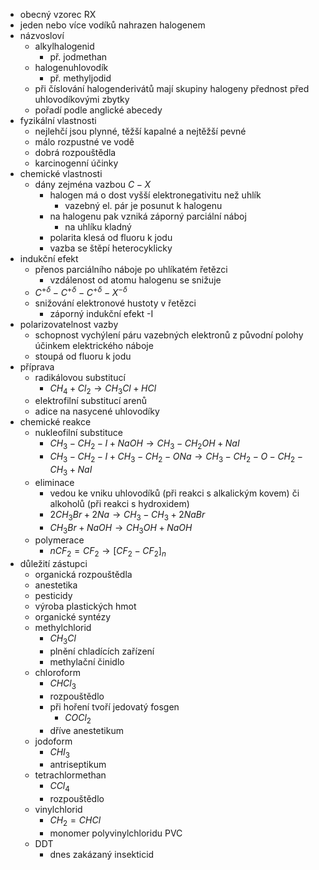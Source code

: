- obecný vzorec RX
- jeden nebo více vodíků nahrazen halogenem
- názvosloví
	- alkylhalogenid 
		- př. jodmethan 
	- halogenuhlovodík
		- př. methyljodid
	- při číslování halogenderivátů mají skupiny halogeny přednost před uhlovodíkovými zbytky
	- pořadí podle anglické abecedy
- fyzikální vlastnosti
	- nejlehčí jsou plynné, těžší kapalné a nejtěžší pevné
	- málo rozpustné ve vodě
	- dobrá rozpouštědla
	- karcinogenní účinky
- chemické vlastnosti
	- dány zejména vazbou $C-X$
		- halogen má o dost vyšší elektronegativitu než uhlík
			- vazebný el. pár je posunut k halogenu
		- na halogenu pak vzniká záporný parciální náboj
			- na uhlíku kladný
		- polarita klesá od fluoru k jodu
		- vazba se štěpí heterocyklicky
- indukční efekt
	- přenos parciálního náboje po uhlíkatém řetězci
		- vzdálenost od atomu halogenu se snižuje
	- $C^{+\delta}-C^{+\delta}-C^{+\delta}-X^{-\delta}$
	- snižování elektronové hustoty v řetězci
		- záporný indukční efekt -I
- polarizovatelnost vazby
	- schopnost vychýlení páru vazebných elektronů z původní polohy účinkem elektrického náboje
	- stoupá od fluoru k jodu
- příprava
	- radikálovou substitucí
		- $CH_{4} + Cl_{2} \to CH_{3}Cl + HCl$
	- elektrofilní substitucí arenů
	- adice na nasycené uhlovodíky
- chemické reakce
	- nukleofilní substituce
		- $CH_{3}-CH_{2}-I + NaOH \to CH_{3}-CH_{2}OH + NaI$
		- $CH_{3}-CH_{2}-I + CH_{3}-CH_{2}-ONa \to CH_{3}-CH_{2}-O-CH_{2}-CH_{3} + NaI$
	- eliminace
		- vedou ke vniku uhlovodíků (při reakci s alkalickým kovem) či alkoholů (při reakci s hydroxidem)
		- $2CH_{3}Br + 2Na \to CH_{3}-CH_{3} + 2NaBr$
		- $CH_{3}Br + NaOH \to CH_{3}OH + NaOH$
	- polymerace
		- $n CF_{2}=CF_{2} \to [CF_{2}-CF_{2}]_{n}$ 
- důležití zástupci
	- organická rozpouštědla
	- anestetika
	- pesticidy
	- výroba plastických hmot
	- organické syntézy
	- methylchlorid
		- $CH_{3}Cl$
		- plnění chladících zařízení
		- methylační činidlo
	- chloroform
		- $CHCl_{3}$
		- rozpouštědlo
		- při hoření tvoří jedovatý fosgen
			- $COCl_{2}$
		- dříve anestetikum
	- jodoform
		- $CHI_{3}$
		- antriseptikum
	- tetrachlormethan
		- $CCl_{4}$
		- rozpouštědlo
	- vinylchlorid
		- $CH_{2}=CHCl$
		- monomer polyvinylchloridu PVC
	- DDT
		- dnes zakázaný insekticid
